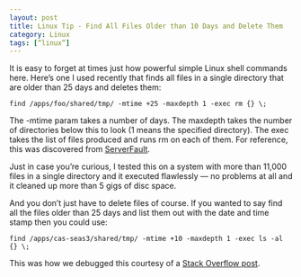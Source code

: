 ```yaml
---
layout: post
title: Linux Tip - Find All Files Older than 10 Days and Delete Them
category: Linux
tags: [“linux”]
---
```

It is easy to forget at times just how powerful simple Linux shell commands here.  Here’s one I used recently that finds all files in a single directory that are older than 25 days and deletes them:

    find /apps/foo/shared/tmp/ -mtime +25 -maxdepth 1 -exec rm {} \;

The -mtime param takes a number of days.  The maxdepth takes the number of directories below this to look (1 means the specified directory).  The exec takes the list of files produced and runs rm on each of them.  For reference, this was discovered from [ServerFault](https://serverfault.com/questions/122824/linux-using-find-to-locate-files-older-than-date/122854#122854).

Just in case you’re curious, I tested this on a system with more than 11,000 files in a single directory and it executed flawlessly — no problems at all and it cleaned up more than 5 gigs of disc space.

And you don’t just have to delete files of course.  If you wanted to say find all the files older than 25 days and list them out with the date and time stamp then you could use:

    find /apps/cas-seas3/shared/tmp/ -mtime +10 -maxdepth 1 -exec ls -al {} \;

This was how we debugged this courtesy of a [Stack Overflow post](https://stackoverflow.com/questions/20893022/how-to-display-modified-date-time-with-find-command/20893429#20893429).

